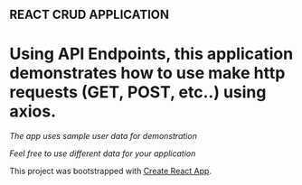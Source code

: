 ## REACT CRUD APPLICATION

# Using API Endpoints, this application demonstrates how to use make http requests (GET, POST, etc..) using axios.

*The app uses sample user data for demonstration*

_Feel free to use different data for your application_





This project was bootstrapped with [Create React App](https://github.com/facebookincubator/create-react-app).
